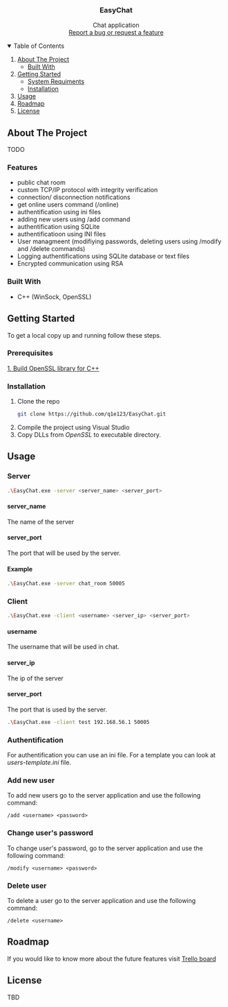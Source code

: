 <!-- PROJECT LOGO -->
<br />
<p align="center">
  <h3 align="center">EasyChat</h3>

  <p align="center">
    Chat application
    <br>
    <a href="https://github.com/q1e123/EasyChat/issues">Report a bug or request a feature</a>
  </p>
</p>



<!-- TABLE OF CONTENTS -->
<details open="open">
  <summary>Table of Contents</summary>
  <ol>
    <li>
      <a href="#about-the-project">About The Project</a>
      <ul>
        <li><a href="#built-with">Built With</a></li>
      </ul>
    </li>
    <li>
      <a href="#getting-started">Getting Started</a>
      <ul>
        <li><a href="#prerequisites">System Requiments</a></li>
        <li><a href="#installation">Installation</a></li>
      </ul>
    </li>
    <li><a href="#usage">Usage</a></li>
    <li><a href="#roadmap">Roadmap</a></li>
    <li><a href="#license">License</a></li>
  </ol>
</details>



<!-- ABOUT THE PROJECT -->
## About The Project

TODO

### Features

* public chat room
* custom TCP/IP protocol with integrity verification
* connection/ disconnection notifications
* get online users command (/online) 
* authentification using ini files
* adding new users using /add command
* authentification using SQLite
* authentificatioon using INI files
* User managmeent (modifiying passwords, deleting users using /modify and /delete commands)
* Logging authentifications using SQLite database or text files
* Encrypted communication using RSA

### Built With

* C++ (WinSock, OpenSSL)

<!-- GETTING STARTED -->
## Getting Started

To get a local copy up and running follow these steps.

### Prerequisites
[1. Build OpenSSL library for C++](https://www.youtube.com/watch?v=PMHEoBkxYaQ)

### Installation

1. Clone the repo
   ```sh
   git clone https://github.com/q1e123/EasyChat.git
   ```
2. Compile the project using Visual Studio
3. Copy DLLs from *OpenSSL* to executable directory.

<!-- USAGE EXAMPLES -->
## Usage


### Server
```sh
.\EasyChat.exe -server <server_name> <server_port>
```

#### server_name
The name of the server

#### server_port
The port that will be used by the server.

#### Example

```sh
.\EasyChat.exe -server chat_room 50005
```

### Client
```sh
.\EasyChat.exe -client <username> <server_ip> <server_port>
```

#### username
The username that will be used in chat.

#### server_ip
The ip of the server

#### server_port
The port that is used by the server.

```sh
.\EasyChat.exe -client test 192.168.56.1 50005
```

### Authentification
For authentification you can use an ini file. For a template you can look at *users-template.ini* file.

### Add new user
To add new users go to the server application and use the following command:
```
/add <username> <password>
```

### Change user's password
To change user's password, go to the server application and use the following command:
```
/modify <username> <password>
```

### Delete user
To delete a user go to the server application and use the following command:
```
/delete <username>
```
<!-- ROADMAP -->
## Roadmap

If you would like to know more about the future features visit [Trello board](https://trello.com/b/pswIsrQx/easychat)


<!-- LICENSE -->
## License

TBD


